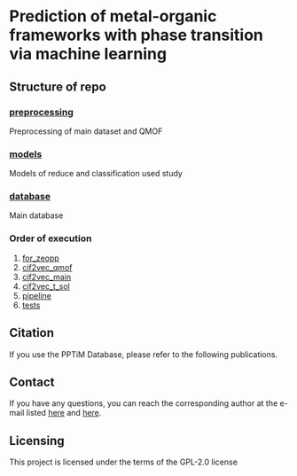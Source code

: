 # Prediction of metal-organic frameworks with phase transition via machine learning

## Structure of repo

### [preprocessing](/preprocessing/)

Preprocessing of main dataset and QMOF

### [models](/models/)

Models of reduce and classification used study

### [database](/database/)

Main database

### Order of execution

1. [for_zeopp](for_zeopp.py)
2. [cif2vec_qmof](/preprocessing/cif2vec_qmof.ipynb)
3. [cif2vec_main](cif2vec_main.ipynb)
4. [cif2vec_t_sol](cif2vec_t_sol.ipynb)
5. [pipeline](pipeline.ipynb)
6. [tests](tests.ipynb)

## Citation

If you use the PPTiM Database, please refer to the following publications.

## Contact

If you have any questions, you can reach the corresponding author at the e-mail listed [here](https://physics.itmo.ru/en/personality/vladimir_shirobokov) and [here](https://physics.itmo.ru/en/personality/grigorij_karsakov).

## Licensing

This project is licensed under the terms of the GPL-2.0 license

